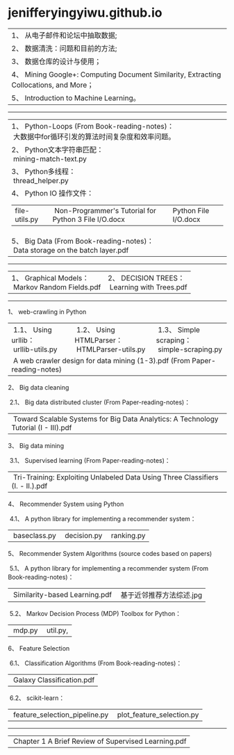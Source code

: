 # jenifferyingyiwu.github.io
<title>
Part I.  &nbsp;&nbsp;从电子邮件和论坛中抽取数据 (From Book-reading-notes)
</title>
<p>
<table>
  <tr>
    <td>
	1、&nbsp;从电子邮件和论坛中抽取数据;
    </td>
  </tr>
  <tr>
    <td>
	2、&nbsp;数据清洗：问题和目前的方法;
    </td>
  </tr>
  <tr>
    <td>
	3、&nbsp;数据仓库的设计与使用；
    </td>
  </tr>
  <tr>
    <td>
	4、&nbsp;Mining Google+: Computing Document Similarity, Extracting Collocations, and More；
    </td>
  </tr>
  <tr>
    <td>
	5、&nbsp;Introduction to Machine Learning。
    </td>
  </tr>
</table>
</p>
<hr/>
<title>
Part II. &nbsp;&nbsp;Problems encountered in the work
</title>
<table>
  <tr>
    <td>
	1、&nbsp;Python-Loops (From Book-reading-notes)：<br/>
	&nbsp;大数据中for循环引发的算法时间复杂度和效率问题。
    </td>
  </tr>
  <tr>
    <td>
	2、&nbsp;Python文本字符串匹配：<br/>
	&nbsp;mining-match-text.py
    </td>
  </tr>
  <tr>
    <td>
	3、&nbsp;Python多线程：<br/>
	&nbsp;thread_helper.py 
    </td>
  </tr>
  <tr>
    <td>
	4、&nbsp;Python IO 操作文件：<br/>
	<table>
  		<tr>
    			<td>
    				file-utils.py <br/>
    			</td>
    			<td>
    				&nbsp;Non-Programmer's Tutorial for Python 3 File I/O.docx <br/>
    			</td>
    			<td>
    				Python File I/O.docx
    			</td>
  		</tr>
	</table>
    </td>
  </tr>
  <tr>
    <td>
	5、&nbsp;Big Data (From Book-reading-notes)：<br/>
	&nbsp;Data storage on the batch layer.pdf
    </td>
  </tr>
</table>
<hr/>
<title>
Part III.  &nbsp;&nbsp;Machine Learning Algorithms (From Book-reading-notes)
</title>
<table>
<tr>
	<td>
	1、&nbsp;Graphical Models：<br/>
	&nbsp;Markov Random Fields.pdf
        </td>
        <td>
	2、&nbsp;DECISION TREES：<br/>
	&nbsp;Learning with Trees.pdf
	</td>
</tr>
</table>
<hr/>
<title>
Part IV.  &nbsp;&nbsp;Journal Papers
</title>
<p>
1、&nbsp;web-crawling in Python 
</p>
<table>
<tr>
	<td>
	&nbsp;1.1、&nbsp;Using urllib：<br/>
	&nbsp;urllib-utils.py
	</td>
	<td>
	&nbsp;1.2、&nbsp;Using HTMLParser： <br/>
	&nbsp;HTMLParser-utils.py
	</td>
	<td>
	&nbsp;1.3、&nbsp;Simple scraping：<br/>
	&nbsp;simple-scraping.py
	</td>
</tr>
<tr>
	<td colspan="3">
	&nbsp;A web crawler design for data mining (1-3).pdf (From Paper-reading-notes)
	</td>
</tr>
</table>
<p>
2、&nbsp;Big data cleaning
</p>
<p>
&nbsp;2.1、&nbsp;Big data distributed cluster (From Paper-reading-notes)：<br/>
<table>
  <tr>
    <td>
    &nbsp;Toward Scalable Systems for Big Data Analytics: A Technology Tutorial (I - III).pdf
    </td>
  </tr>
</table>
</p>
<p>
3、&nbsp;Big data mining
</p>
<p>
&nbsp;3.1、&nbsp;Supervised learning (From Paper-reading-notes)：<br/>
<table>
  <tr>
    <td>
    &nbsp;Tri-Training: Exploiting Unlabeled Data Using Three Classifiers (I. - II.).pdf
    </td>
  </tr>
</table>
</p>
<p>
4、&nbsp;Recommender System using Python
</p>
<p>
&nbsp;4.1、&nbsp;A python library for implementing a recommender system：<br/>
<table>
  <tr>
    <td>
    &nbsp;baseclass.py
    </td>
    <td>
    &nbsp;decision.py
    </td>
    <td>
    &nbsp;ranking.py
    </td>
  </tr>
</table>
</p>
<p>
5、&nbsp;Recommender System Algorithms (source codes based on papers)
</p>
<p>
&nbsp;5.1、&nbsp;A python library for implementing a recommender system (From Book-reading-notes)：<br/>
<table>
  <tr>
    <td>
    &nbsp;Similarity-based Learning.pdf
    </td>
    <td>
    &nbsp;基于近邻推荐方法综述.jpg
    </td>
  </tr>
</table>
</p>
<p>
&nbsp;5.2、&nbsp;Markov Decision Process (MDP) Toolbox for Python：<br/>
<table>
  <tr>
    <td>
    &nbsp;mdp.py
    </td>
    <td>
    &nbsp;util.py, 
    </td>
  </tr>
</table>
</p>
<p>
6、&nbsp;Feature Selection
</p>
<p>
&nbsp;6.1、&nbsp;Classification Algorithms (From Book-reading-notes)：<br/>
<table>
  <tr>
    <td>
    &nbsp;Galaxy Classification.pdf
    </td>
  </tr>
</table>
</p>
<p>
&nbsp;6.2、&nbsp;scikit-learn：<br/>
<table>
  <tr>
    <td>
    &nbsp;feature_selection_pipeline.py
    </td>
    <td>
    &nbsp;plot_feature_selection.py
    </td>
  </tr>
</table>
</p>
<hr/>
<title>
Part V.  &nbsp;&nbsp;Doctor Papers Algorithms (From Doctor folder)
</title>
<table>
<tr>
	<td>
	&nbsp;Chapter 1 A Brief Review of Supervised Learning.pdf
        </td>
</tr>
</table>

